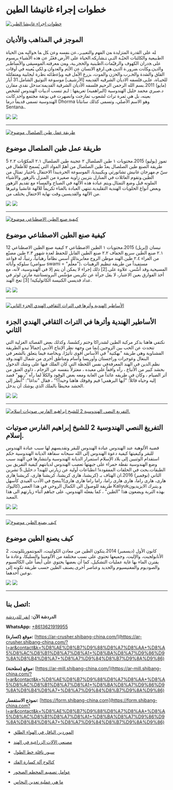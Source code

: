 # خطوات إجراء غانيشا الطين

<a href="https://swt.shibang-china.com/?l=ar&img&k=%D8%AE%D8%B7%D9%88%D8%A7%D8%AA+%D8%A5%D8%AC%D8%B1%D8%A7%D8%A1+%D8%BA%D8%A7%D9%86%D9%8A%D8%B4%D8%A7+%D8%A7%D9%84%D8%B7%D9%8A%D9%86" target="_blank">![خطوات إجراء غانيشا الطين](http://static.shibang-china.com/all-800x300/35.jpg)</a>

## اﻟﻤﻮﺟﺰ ﻓﻲ اﻟﻤﺬاﻫﺐ واﻷدﻳﺎن
ﻠﻪ ﻋﻠﻰ ﺍﻟﻘﺩﺭﺓ ﺍﻟﻤﺘﺯﺍﻴﺩﺓ ﻤﻥ ﺍﻟﻔﻬﻡ ﻭﺍﻟﺘﻌﺒﻴـﺭ،.ﻋﻥ ﻨﻔﺴﻪ ﻭﻋﻥ ﻜل ﻤﺎ ﺤﻭﺍﻟﻴﻪ ﻤﻥ ﺍﻟﺤﻴﺎﺓ ﺍﻟﻁﺒﻴﻌﻴﺔ ﻭﺍﻟﻜﺎﺌﻨﺎﺕ ﺍﻟﺤﻴّـﺔ ﺍﻟﺘـﻲ ﺘـﺸﺎﺭﻜﻪ.ﺍﻟﺤﻴﺎﺓ ﻋﻠﻰ ﺍﻷﺭﺽ.ﻓﻌَﺒّﺭ ﻋﻥ ﻫﺫﻩ ﺍﻷﺸﻴﺎﺀ ﺒﺭﺴﻭﻡ ﻋﻠﻰ ﺠﺩﺭﺍﻥ ﺍﻟﻜﻬﻭﻑ ﻭﺍﻟﺭﻗﻴّﻤﺎﺕ.ﺍﻟﻁﻴﻨﻴﺔ ﻭﺍﻟﺤﺠﺭ.ﻴﺔ، ﻭﻤﻥ ﻤﻌﺭﻓﺘﻪ.ﺍﻟﻤﻭﺴﻴﻘﻰ ﻭﺍﻷﺴﺎﻁﻴﺭ ﻭﺍﻟﺩﻴﻥ.ﻭﻜﺎﻨﺕ ﻀﺭﻭﺭ.ﺓ ﺍﻟﺩﻴﻥ.ﻫﻲ.ﻟﺭﻓﻊ ﺍﻻﻨﺴﺎﻥ ﻋﻥ ﺍﻷﺜﻡ ﻭﺍﻟﻌﺩﻭﺍﻥ.ﻭ.ﻟﻜﻲ ﻴُﻌﻴﻨﻪ ﻓﻲ ﺃﻭﻗﺎﺕ ﺍﻟﻘﻠﻕ ﻭﺍﻟﺸﺩﺓ ﻭﺍﻟﺤـﺭﺏ.ﻭﺍﻟﺤﺯﻥ ﻭﺍﻟﻤﻭﺕ، ﺒﺯﺭﻉ ﺍﻷﻤل ﻓﻴﻪ ﻭﺒﺈﻋﻁﺎﺌﻪ ﻨﻅﺭﺓ ﺍﻴﺠﺎﺒﻴﺔ ﻭﻤﺘﻔﺎﺌﻠﺔ ﻟﻠﺤﻴـﺎﺓ، ﻋﻠـﻰ.فلسفه الاديان الشرقيه القديمه [الأرشيف] موسوعة التوثيق الشامل.31 أيار (مايو) 2011.بسم الله الرحمن الرحيم فلسفه الأديان الشرقية القديمة:مدخل نقدي مقارن د.صبري محمد خليل الهندوسية (البراهميه) تعريفها : لـم تنسب أدبيات الهندوس لشخص بعينه، بل هي ثمرة تراث لشعوب تمازجت وانصهرت في بوتقة مجتمع واحد.كانت الهندوسية تسمى قديماً درما Dhorma وهو الاسم الأصلي، وتسمى كذلك سانتانا Sentana،.


<a href="https://whatsapp.shibangsoft.com/WhatsApp.php" target="_blank" title="WhatsApp">![](http://static.shibang-china.com/icon/whatsapp.png)</a> <a href="https://swt.shibang-china.com/?l=ar&icon&k=%D8%AE%D8%B7%D9%88%D8%A7%D8%AA+%D8%A5%D8%AC%D8%B1%D8%A7%D8%A1+%D8%BA%D8%A7%D9%86%D9%8A%D8%B4%D8%A7+%D8%A7%D9%84%D8%B7%D9%8A%D9%86" target="_blank">![](http://static.shibang-china.com/icon/chat-ar.png)</a>

---

<a href="https://swt.shibang-china.com/?l=ar&img&k=%D8%AE%D8%B7%D9%88%D8%A7%D8%AA+%D8%A5%D8%AC%D8%B1%D8%A7%D8%A1+%D8%BA%D8%A7%D9%86%D9%8A%D8%B4%D8%A7+%D8%A7%D9%84%D8%B7%D9%8A%D9%86" target="_blank">![طريقة عمل طين الصلصال موضوع](http://static.shibang-china.com/all-800x300/682.jpg)</a>

## طريقة عمل طين الصلصال موضوع
5 تموز (يوليو) 2015.محتويات ١ طين الصلصال ٢ عجينة طين الصلصال ٢.١ المكوّنات ٢.٢ طريقة الصنع طين الصلصال يعدّ طين الصلصال من أهمّ المواد التي يُسمح للأطفال في سنّ م.مهرجان غانيش تشاتورثي ويكيبيديا، الموسوعة الحرةيبدأ الاحتفال باختيار تمثال من الطين.وتقوم العائلات في المنازل بتزيين زاوية صغيرة من المنزل بالزهور والأشياء الملونه قبل وضع التمثال.ويتم عبادة هذه الآلهة في الصباح والمساء مع تقديم الزهور وبعض أنواع الحلويات الهندية التقليدية.تنتهي العبادة بالغناء تكريماً للآلهة غانشيا وغيرها من الآلهة والقديسين.وقت نهاية الاحتفال يختلف من.


<a href="https://whatsapp.shibangsoft.com/WhatsApp.php" target="_blank" title="WhatsApp">![](http://static.shibang-china.com/icon/whatsapp.png)</a> <a href="https://swt.shibang-china.com/?l=ar&icon&k=%D8%AE%D8%B7%D9%88%D8%A7%D8%AA+%D8%A5%D8%AC%D8%B1%D8%A7%D8%A1+%D8%BA%D8%A7%D9%86%D9%8A%D8%B4%D8%A7+%D8%A7%D9%84%D8%B7%D9%8A%D9%86" target="_blank">![](http://static.shibang-china.com/icon/chat-ar.png)</a>

---

<a href="https://swt.shibang-china.com/?l=ar&img&k=%D8%AE%D8%B7%D9%88%D8%A7%D8%AA+%D8%A5%D8%AC%D8%B1%D8%A7%D8%A1+%D8%BA%D8%A7%D9%86%D9%8A%D8%B4%D8%A7+%D8%A7%D9%84%D8%B7%D9%8A%D9%86" target="_blank">![كيفية صنع الطين الاصطناعي موضوع](http://static.shibang-china.com/all-800x300/1140.jpg)</a>

## كيفية صنع الطين الاصطناعي موضوع
12 نيسان (إبريل) 2015.محتويات ١ الطين الاصطناعي ٢ كيفية صنع الطين الاصطناعي ٢.١ صنع الطين سريع الجفاف ٢.٢ صنع الطين القابل للحفظ لعدة شهور ٢.٣ طين مصنّع من الغراء ٢.٤ طين.الهند موطن الروح معابربذلك أسس نظاماً رهبانياً، رتبياً، له قواعد سلوكه وآبائه (سوامي swami = &quot;معلِّم&quot;)، مستفيداً من طريقة تنظيم الرهبنات المسيحية.وقد أسَّس، علاوة على.[2] ذلك إجراء لا يمكن أن يتم إلا في الهندوسية، لأنه، مع أخذ الفوارق بعين الاعتبار، لا يقل جرأة عن تكريس مؤسِّس البروتستانتية مارتن لوثر في عداد قديسي الكنيسة الكاثوليكية! [3] تعج الهند.


<a href="https://whatsapp.shibangsoft.com/WhatsApp.php" target="_blank" title="WhatsApp">![](http://static.shibang-china.com/icon/whatsapp.png)</a> <a href="https://swt.shibang-china.com/?l=ar&icon&k=%D8%AE%D8%B7%D9%88%D8%A7%D8%AA+%D8%A5%D8%AC%D8%B1%D8%A7%D8%A1+%D8%BA%D8%A7%D9%86%D9%8A%D8%B4%D8%A7+%D8%A7%D9%84%D8%B7%D9%8A%D9%86" target="_blank">![](http://static.shibang-china.com/icon/chat-ar.png)</a>

---

<a href="https://swt.shibang-china.com/?l=ar&img&k=%D8%AE%D8%B7%D9%88%D8%A7%D8%AA+%D8%A5%D8%AC%D8%B1%D8%A7%D8%A1+%D8%BA%D8%A7%D9%86%D9%8A%D8%B4%D8%A7+%D8%A7%D9%84%D8%B7%D9%8A%D9%86" target="_blank">![الأساطير الهندية وأثرها في التراث الثقافي الهندي الجزء الثاني](http://static.shibang-china.com/all-800x300/495.jpg)</a>

## الأساطير الهندية وأثرها في التراث الثقافي الهندي الجزء الثاني
نكتفي هاهنا بذكر مركبة الطين لشدراكا وختم ركشَسا، وكذلك بعض القصائد الغزلية التي تتحدث عن الحب بين الزوجين.إنما من وجهة نظر الإنتاج الأدبي إجمالاً تبدو الطريقة الفشناوية وهي طريقة &quot;بهكتية&quot; في الأساس أقوى تأثيرًا، وبخاصة فيما يتعلق بالشعر في البنغال وغوجرات وراجستان وأوريسا وآسام ومناطق أخرى من شمال الهند.وقد نظم.الدين في الهند المعرفةفي نفس اللحظة التي كان الملك فيها على وشك الدخول بحشد كبير من الأتباع ، رآه واقفاً على معبده ، معتزلاً بنفسه عن الزحام ، ذاوي العنق من أثر الصيام ، وكان في طريقه عائداً من الغابة ومعه بعض الوقود والكلأ لما رآه &quot;ربهو&quot; قصد إليه وحياه قائلاً: &quot;أيها البرهمي! فيم وقوفك هاهنا وحيداً؟&quot; ، فقال &quot;نداغا&quot;: &quot;أنظر إلى الحشد محيطاً بالملك الذي يوشك أن يدخل.


<a href="https://whatsapp.shibangsoft.com/WhatsApp.php" target="_blank" title="WhatsApp">![](http://static.shibang-china.com/icon/whatsapp.png)</a> <a href="https://swt.shibang-china.com/?l=ar&icon&k=%D8%AE%D8%B7%D9%88%D8%A7%D8%AA+%D8%A5%D8%AC%D8%B1%D8%A7%D8%A1+%D8%BA%D8%A7%D9%86%D9%8A%D8%B4%D8%A7+%D8%A7%D9%84%D8%B7%D9%8A%D9%86" target="_blank">![](http://static.shibang-china.com/icon/chat-ar.png)</a>

---

<a href="https://swt.shibang-china.com/?l=ar&img&k=%D8%AE%D8%B7%D9%88%D8%A7%D8%AA+%D8%A5%D8%AC%D8%B1%D8%A7%D8%A1+%D8%BA%D8%A7%D9%86%D9%8A%D8%B4%D8%A7+%D8%A7%D9%84%D8%B7%D9%8A%D9%86" target="_blank">![التفريغ النصي الهندوسية 2 للشيخ إبراهيم الفارس صوتيات إسلام.](http://static.shibang-china.com/all-800x300/958.jpg)</a>

## التفريغ النصي الهندوسية 2 للشيخ إبراهيم الفارس صوتيات إسلام.
قضية الألوهية عند الهندوس عبادة الهندوس للبقر وتقديسهم لها سبب عبادة الهندوس للبقر وكيفيتها كيفية دعوة الهندوس إلى الله سبحانه سفاهة الديانة الهندوسية حكم استقدام الوثنيين إلى بلاد الإسلام استمرار الديانة الهندوسية وانتشارها في الهند سبب وضع الهندوسية نقطة حمراء على جبهتها تعصب الهندوس لديانتهم كيفية التفريق بين الطبقات.بحث في الحلقات المفقودة! انطباعات أولية عن زيارتي للهند1 د.خليل.5 تشرين الثاني (نوفمبر) 2016.ان الهتاف بـ {كريشنا، هارى كريشنا، كريشنا هارى، كريشنا هارى هارى، هارى راما، هارى هارى راما، راما راما هارى هارى}1ينصح في الأدب الفيدي كأسهل طريقة للوصول الى الكمال الروحي في هذا العصر.(كاليوك Kaliyukو.يتبرك الايزيديون بهذه التربة ويضعون هذا &quot;الطين&quot; ، كما يفعله الهندوس، على جباهم أثناء زيارتهم الى هذا المعبد.


<a href="https://whatsapp.shibangsoft.com/WhatsApp.php" target="_blank" title="WhatsApp">![](http://static.shibang-china.com/icon/whatsapp.png)</a> <a href="https://swt.shibang-china.com/?l=ar&icon&k=%D8%AE%D8%B7%D9%88%D8%A7%D8%AA+%D8%A5%D8%AC%D8%B1%D8%A7%D8%A1+%D8%BA%D8%A7%D9%86%D9%8A%D8%B4%D8%A7+%D8%A7%D9%84%D8%B7%D9%8A%D9%86" target="_blank">![](http://static.shibang-china.com/icon/chat-ar.png)</a>

---

<a href="https://swt.shibang-china.com/?l=ar&img&k=%D8%AE%D8%B7%D9%88%D8%A7%D8%AA+%D8%A5%D8%AC%D8%B1%D8%A7%D8%A1+%D8%BA%D8%A7%D9%86%D9%8A%D8%B4%D8%A7+%D8%A7%D9%84%D8%B7%D9%8A%D9%86" target="_blank">![كيف يصنع الطين موضوع](http://static.shibang-china.com/all-800x300/712.jpg)</a>

## كيف يصنع الطين موضوع
2 كانون الأول (ديسمبر) 2014.يتكون الطين من معادن الكولنيت، المونتموريللونيت، الأتابولجيت، والإليت، وجميعها تحتوي على نسب مختلفة من الألومينا والسليكا، وعادة ما يقترن الماء بها غاية عمليات التشكيل، كما أن بعضها يحتوي على أيضاً على الكالسيوم والصوديوم والمغنيسيوم والحديد وعناصر أخرى.يصنف الطين حسب طريقة تكونه إلى نوعين أحدهما.

<a href="https://whatsapp.shibangsoft.com/WhatsApp.php" target="_blank" title="WhatsApp">![](http://static.shibang-china.com/icon/whatsapp.png)</a> <a href="https://swt.shibang-china.com/?l=ar&icon&k=%D8%AE%D8%B7%D9%88%D8%A7%D8%AA+%D8%A5%D8%AC%D8%B1%D8%A7%D8%A1+%D8%BA%D8%A7%D9%86%D9%8A%D8%B4%D8%A7+%D8%A7%D9%84%D8%B7%D9%8A%D9%86" target="_blank">![](http://static.shibang-china.com/icon/chat-ar.png)</a>

---
## اتصل بنا:

**الدردشة الآن:** [انقر للدردشة](https://swt.shibang-china.com?l=ar&contact&k=%D8%AE%D8%B7%D9%88%D8%A7%D8%AA+%D8%A5%D8%AC%D8%B1%D8%A7%D8%A1+%D8%BA%D8%A7%D9%86%D9%8A%D8%B4%D8%A7+%D8%A7%D9%84%D8%B7%D9%8A%D9%86)

**WhatsApp:**  [+8613621919955](https://whatsapp.shibangsoft.com/WhatsApp.php)

**موقع (كسارة):** [https://ar-crusher.shibang-china.com/](https://ar-crusher.shibang-china.com/?l=ar&contact&k=%D8%AE%D8%B7%D9%88%D8%A7%D8%AA+%D8%A5%D8%AC%D8%B1%D8%A7%D8%A1+%D8%BA%D8%A7%D9%86%D9%8A%D8%B4%D8%A7+%D8%A7%D9%84%D8%B7%D9%8A%D9%86)

**موقع (مطحنة):** [https://ar-mill.shibang-china.com/](https://ar-mill.shibang-china.com/?l=ar&contact&k=%D8%AE%D8%B7%D9%88%D8%A7%D8%AA+%D8%A5%D8%AC%D8%B1%D8%A7%D8%A1+%D8%BA%D8%A7%D9%86%D9%8A%D8%B4%D8%A7+%D8%A7%D9%84%D8%B7%D9%8A%D9%86)

**نموذج الاستفسار:** [https://form.shibang-china.com](https://form.shibang-china.com?l=ar&contact&k=%D8%AE%D8%B7%D9%88%D8%A7%D8%AA+%D8%A5%D8%AC%D8%B1%D8%A7%D8%A1+%D8%BA%D8%A7%D9%86%D9%8A%D8%B4%D8%A7+%D8%A7%D9%84%D8%B7%D9%8A%D9%86)

* [الموردين الناقل في الهواء الطلق](../30/%D8%A7%D9%84%D9%85%D9%88%D8%B1%D8%AF%D9%8A%D9%86%20%D8%A7%D9%84%D9%86%D8%A7%D9%82%D9%84%20%D9%81%D9%8A%20%D8%A7%D9%84%D9%87%D9%88%D8%A7%D8%A1%20%D8%A7%D9%84%D8%B7%D9%84%D9%82.md)

* [مصنعي الآلات الزراعية في الهند](../29/%D9%85%D8%B5%D9%86%D8%B9%D9%8A%20%D8%A7%D9%84%D8%A2%D9%84%D8%A7%D8%AA%20%D8%A7%D9%84%D8%B2%D8%B1%D8%A7%D8%B9%D9%8A%D8%A9%20%D9%81%D9%8A%20%D8%A7%D9%84%D9%87%D9%86%D8%AF.md)

* [سيور ناقلة خط الطول](../26/%D8%B3%D9%8A%D9%88%D8%B1%20%D9%86%D8%A7%D9%82%D9%84%D8%A9%20%D8%AE%D8%B7%20%D8%A7%D9%84%D8%B7%D9%88%D9%84.md)

* [كتالوج آلة كسارة الفك](../29/%D9%83%D8%AA%D8%A7%D9%84%D9%88%D8%AC%20%D8%A2%D9%84%D8%A9%20%D9%83%D8%B3%D8%A7%D8%B1%D8%A9%20%D8%A7%D9%84%D9%81%D9%83.md)

* [عوامل تصميم المحطم الصخور](../26/%D8%B9%D9%88%D8%A7%D9%85%D9%84%20%D8%AA%D8%B5%D9%85%D9%8A%D9%85%20%D8%A7%D9%84%D9%85%D8%AD%D8%B7%D9%85%20%D8%A7%D9%84%D8%B5%D8%AE%D9%88%D8%B1.md)

* [ما هي عملية تعدين النحاس](../28/%D9%85%D8%A7%20%D9%87%D9%8A%20%D8%B9%D9%85%D9%84%D9%8A%D8%A9%20%D8%AA%D8%B9%D8%AF%D9%8A%D9%86%20%D8%A7%D9%84%D9%86%D8%AD%D8%A7%D8%B3.md)